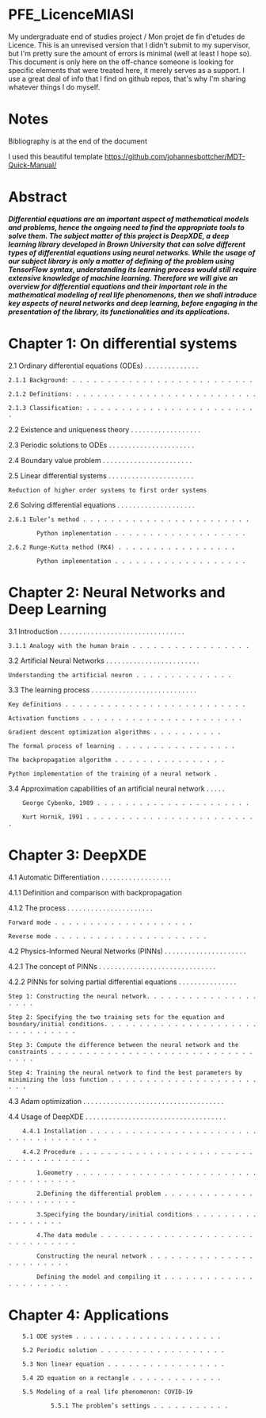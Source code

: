 # PFE_LicenceMIASI
My undergraduate end of studies project / Mon projet de fin d'etudes de Licence. This is an unrevised version that I didn't submit to my supervisor, 
but I'm pretty sure the amount of errors is minimal (well at least I hope so). This document is only here on the off-chance someone is looking for specific elements
that were treated here, it merely serves as a support. I use a great deal of info that I find on github repos, that's why I'm sharing whatever things I do myself.  
# Notes
Bibliography is at the end of the document

I used this beautiful template https://github.com/johannesbottcher/MDT-Quick-Manual/ 
# Abstract
***Differential equations are an important aspect of mathematical models and problems, hence
the ongoing need to find the appropriate tools to solve them. The subject matter of this project
is DeepXDE, a deep learning library developed in Brown University that can solve different
types of differential equations using neural networks. While the usage of our subject library is
only a matter of defining of the problem using TensorFlow syntax, understanding its learning
process would still require extensive knowledge of machine learning. Therefore we will give
an overview for differential equations and their important role in the mathematical modeling
of real life phenomenons, then we shall introduce key aspects of neural networks and deep
learning, before engaging in the presentation of the library, its functionalities and its
applications.***
# Chapter 1: On differential systems
2.1 Ordinary differential equations (ODEs) . . . . . . . . . . . . . .

	2.1.1 Background: . . . . . . . . . . . . . . . . . . . . . . . . . .

	2.1.2 Definitions: . . . . . . . . . . . . . . . . . . . . . . . . . .

	2.1.3 Classification: . . . . . . . . . . . . . . . . . . . . . . . . .

2.2 Existence and uniqueness theory . . . . . . . . . . . . . . . . . .

2.3 Periodic solutions to ODEs . . . . . . . . . . . . . . . . . . . . . .

2.4 Boundary value problem . . . . . . . . . . . . . . . . . . . . . . .

2.5 Linear differential systems . . . . . . . . . . . . . . . . . . . . . .

  	Reduction of higher order systems to first order systems

2.6 Solving differential equations . . . . . . . . . . . . . . . . . . . .

	2.6.1 Euler’s method . . . . . . . . . . . . . . . . . . . . . . . .

			Python implementation . . . . . . . . . . . . . . . . . . .

	2.6.2 Runge-Kutta method (RK4) . . . . . . . . . . . . . . . . .

			Python implementation . . . . . . . . . . . . . . . . . . .

# Chapter 2: Neural Networks and Deep Learning

3.1 Introduction . . . . . . . . . . . . . . . . . . . . . . . . . . . . . . . .

	3.1.1 Analogy with the human brain . . . . . . . . . . . . . . . . .

3.2 Artificial Neural Networks . . . . . . . . . . . . . . . . . . . . . . . .

    Understanding the artificial neuron . . . . . . . . . . . . . .

3.3 The learning process . . . . . . . . . . . . . . . . . . . . . . . . . . .

    Key definitions . . . . . . . . . . . . . . . . . . . . . . . . . .
    
    Activation functions . . . . . . . . . . . . . . . . . . . . . . .
    
    Gradient descent optimization algorithms . . . . . . . . . .
    
    The formal process of learning . . . . . . . . . . . . . . . . .
    
    The backpropagation algorithm . . . . . . . . . . . . . . . .
    
    Python implementation of the training of a neural network .

3.4 Approximation capabilities of an artificial neural network . . . . .
    
		George Cybenko, 1989 . . . . . . . . . . . . . . . . . . . . . .
    
		Kurt Hornik, 1991 . . . . . . . . . . . . . . . . . . . . . . . . .

# Chapter 3: DeepXDE 
4.1 Automatic Differentiation . . . . . . . . . . . . . . . . . .

  4.1.1 Definition and comparison with backpropagation

  4.1.2 The process . . . . . . . . . . . . . . . . . . . . . .

    Forward mode . . . . . . . . . . . . . . . . . . . .
    
    Reverse mode . . . . . . . . . . . . . . . . . . . . . .
    
4.2 Physics-Informed Neural Networks (PINNs) . . . . . . . . . . . . . . . . . . . . . 
    
  4.2.1 The concept of PINNs . . . . . . . . . . . . . . . . . . . . . . . . . . . . . . 
    
  4.2.2 PINNs for solving partial differential equations . . . . . . . . . . . . . . . 
      
    Step 1: Constructing the neural network. . . . . . . . . . . . . . . . . . . . 
      
    Step 2: Specifying the two training sets for the equation and boundary/initial conditions. . . . . . . . . . . . . . . . . . . . . . . . . . . . . . . . 
      
    Step 3: Compute the difference between the neural network and the constraints . . . . . . . . . . . . . . . . . . . . . . . . . . . . . . . . . 
      
    Step 4: Training the neural network to find the best parameters by minimizing the loss function . . . . . . . . . . . . . . . . . . . . . . . . 

4.3 Adam optimization . . . . . . . . . . . . . . . . . . . . . . . . . . . . . . . . . . . . 

4.4 Usage of DeepXDE . . . . . . . . . . . . . . . . . . . . . . . . . . . . . . . . . . . .
    
		4.4.1 Installation . . . . . . . . . . . . . . . . . . . . . . . . . . . . . . . . . . . . . 
    
		4.4.2 Procedure . . . . . . . . . . . . . . . . . . . . . . . . . . . . . . . . . . . . . 
    
			1.Geometry . . . . . . . . . . . . . . . . . . . . . . . . . . . . . . . . . . . .    
      
			2.Defining the differential problem . . . . . . . . . . . . . . . . . . . . . . . 
      
			3.Specifying the boundary/initial conditions . . . . . . . . . . . . . . . . . 
			
			4.The data module . . . . . . . . . . . . . . . . . . . . . . . . . . . . . . . . 
			
			Constructing the neural network . . . . . . . . . . . . . . . . . . . . . . . . 

			Defining the model and compiling it . . . . . . . . . . . . . . . . . . . . . . 
# Chapter 4: Applications

		5.1 ODE system . . . . . . . . . . . . . . . . . . . . .

		5.2 Periodic solution . . . . . . . . . . . . . . . . . .

		5.3 Non linear equation . . . . . . . . . . . . . . . . .

		5.4 2D equation on a rectangle . . . . . . . . . . . . .

		5.5 Modeling of a real life phenomenon: COVID-19

				5.5.1 The problem’s settings . . . . . . . . . . .
